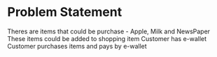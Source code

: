 # Problem Statement

Theres are items that could be purchase - Apple, Milk and NewsPaper
These items could be added to shopping item
Customer has e-wallet
Customer purchases items and pays by e-wallet
